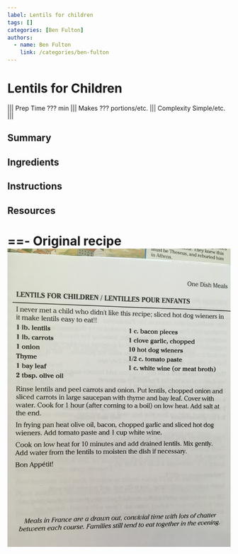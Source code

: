 ```yaml
---
label: Lentils for children
tags: []
categories: [Ben Fulton]
authors:
  - name: Ben Fulton
    link: /categories/ben-fulton
---
```



# Lentils for Children
<!--- ![](/static/banners/???.webp) --->

||| Prep Time
??? min
||| Makes
??? portions/etc.
||| Complexity
Simple/etc.
|||

## Summary
## Ingredients
## Instructions
## Resources
==- Original recipe
![](/static/recipes/lentils-for-children.jpg)
===
